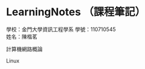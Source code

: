# LearningNotes  （課程筆記）
學校：金門大學資訊工程學系
學號：110710545  
姓名：陳楷茗  
  
<a herf="https://github.com/mailk8811/LearningNotes/tree/master/IntroductiontoComputerNetworks">計算機網路概論</a>  

Linux
